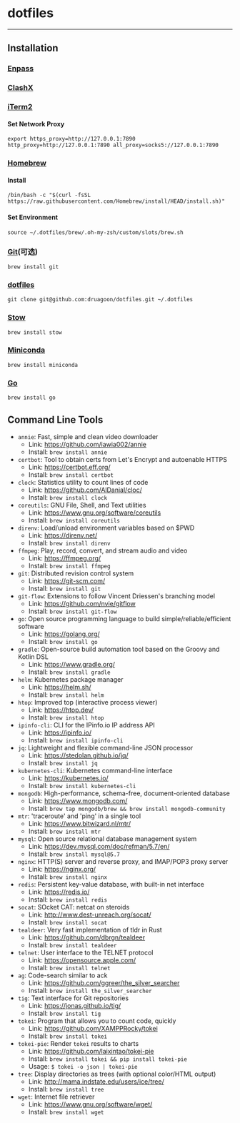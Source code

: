 # dotfiles

---

## Installation

### [Enpass](https://www.enpass.io/)

### [ClashX](https://github.com/yichengchen/clashX)

### [iTerm2](https://iterm2.com/)

#### Set Network Proxy

```shell
export https_proxy=http://127.0.0.1:7890 http_proxy=http://127.0.0.1:7890 all_proxy=socks5://127.0.0.1:7890
```

### [Homebrew](https://brew.sh/)

#### Install

```shell
/bin/bash -c "$(curl -fsSL https://raw.githubusercontent.com/Homebrew/install/HEAD/install.sh)"
```

#### Set Environment

```shell
source ~/.dotfiles/brew/.oh-my-zsh/custom/slots/brew.sh
```

### [Git](https://git-scm.com/)(可选)

```shell
brew install git
```

### [dotfiles](https://github.com/druagoon/dotfiles)

```shell
git clone git@github.com:druagoon/dotfiles.git ~/.dotfiles
```

### [Stow](https://www.gnu.org/software/stow/)

```shell
brew install stow
```

### [Miniconda](https://docs.conda.io/en/main/miniconda.html)

```shell
brew install miniconda
```

### [Go](https://go.dev/)

```shell
brew install go
```

## Command Line Tools

- `annie`: Fast, simple and clean video downloader
  - Link: <https://github.com/iawia002/annie>
  - Install: `brew install annie`
- `certbot`: Tool to obtain certs from Let's Encrypt and autoenable HTTPS
  - Link: <https://certbot.eff.org/>
  - Install: `brew install certbot`
- `clock`: Statistics utility to count lines of code
  - Link: <https://github.com/AlDanial/cloc/>
  - Install: `brew install clock`
- `coreutils`: GNU File, Shell, and Text utilities
  - Link: <https://www.gnu.org/software/coreutils>
  - Install: `brew install coreutils`
- `direnv`: Load/unload environment variables based on $PWD
  - Link: <https://direnv.net/>
  - Install: `brew install direnv`
- `ffmpeg`: Play, record, convert, and stream audio and video
  - Link: <https://ffmpeg.org/>
  - Install: `brew install ffmpeg`
- `git`: Distributed revision control system
  - Link: <https://git-scm.com/>
  - Install: `brew install git`
- `git-flow`: Extensions to follow Vincent Driessen's branching model
  - Link: <https://github.com/nvie/gitflow>
  - Install: `brew install git-flow`
- `go`: Open source programming language to build simple/reliable/efficient software
  - Link: <https://golang.org/>
  - Install: `brew install go`
- `gradle`: Open-source build automation tool based on the Groovy and Kotlin DSL
  - Link: <https://www.gradle.org/>
  - Install: `brew install gradle`
- `helm`: Kubernetes package manager
  - Link: <https://helm.sh/>
  - Install: `brew install helm`
- `htop`: Improved top (interactive process viewer)
  - Link: <https://htop.dev/>
  - Install: `brew install htop`
- `ipinfo-cli`: CLI for the IPinfo.io IP address API
  - Link: <https://ipinfo.io/>
  - Install: `brew install ipinfo-cli`
- `jq`: Lightweight and flexible command-line JSON processor
  - Link: <https://stedolan.github.io/jq/>
  - Install: `brew install jq`
- `kubernetes-cli`: Kubernetes command-line interface
  - Link: <https://kubernetes.io/>
  - Install: `brew install kubernetes-cli`
- `mongodb`: High-performance, schema-free, document-oriented database
  - Link: <https://www.mongodb.com/>
  - Install: `brew tap mongodb/brew && brew install mongodb-community`
- `mtr`: 'traceroute' and 'ping' in a single tool
  - Link: <https://www.bitwizard.nl/mtr/>
  - Install: `brew install mtr`
- `mysql`: Open source relational database management system
  - Link: <https://dev.mysql.com/doc/refman/5.7/en/>
  - Install: `brew install mysql@5.7`
- `nginx`: HTTP(S) server and reverse proxy, and IMAP/POP3 proxy server
  - Link: <https://nginx.org/>
  - Install: `brew install nginx`
- `redis`: Persistent key-value database, with built-in net interface
  - Link: <https://redis.io/>
  - Install: `brew install redis`
- `socat`: SOcket CAT: netcat on steroids
  - Link: <http://www.dest-unreach.org/socat/>
  - Install: `brew install socat`
- `tealdeer`: Very fast implementation of tldr in Rust
  - Link: <https://github.com/dbrgn/tealdeer>
  - Install: `brew install tealdeer`
- `telnet`: User interface to the TELNET protocol
  - Link: <https://opensource.apple.com/>
  - Install: `brew install telnet`
- `ag`: Code-search similar to ack
  - Link: <https://github.com/ggreer/the_silver_searcher>
  - Install: `brew install the_silver_searcher`
- `tig`: Text interface for Git repositories
  - Link: <https://jonas.github.io/tig/>
  - Install: `brew install tig`
- `tokei`: Program that allows you to count code, quickly
  - Link: <https://github.com/XAMPPRocky/tokei>
  - Install: `brew install tokei`
- `tokei-pie`: Render `tokei` results to charts
  - Link: <https://github.com/laixintao/tokei-pie>
  - Install: `brew install tokei && pip install tokei-pie`
  - Usage: `$ tokei -o json | tokei-pie`
- `tree`: Display directories as trees (with optional color/HTML output)
  - Link: <http://mama.indstate.edu/users/ice/tree/>
  - Install: `brew install tree`
- `wget`: Internet file retriever
  - Link: <https://www.gnu.org/software/wget/>
  - Install: `brew install wget`
